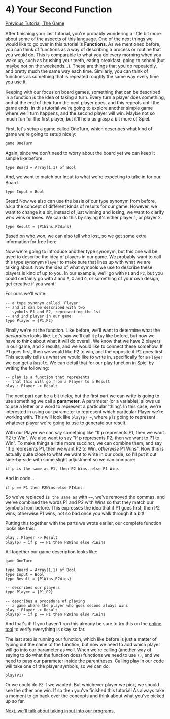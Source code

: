 # 4) Your Second Function

[Previous Tutorial, The Game](TheGame)

After finishing your last tutorial, you're probably wondering a little bit more about some of the aspects of this language. One of the next things we would like to go over in this tutorial is **Functions**. As we mentioned before, you can think of functions as a way of describing a process or routine that you would do. This is comparable to what you do every morning when you wake up, such as brushing your teeth, eating breakfast, going to school (but maybe not on the weekends...). These are things that you do repeatedly, and pretty much the same way each time. Similarly, you can think of functions as something that is repeated roughly the same way every time you use it.

Keeping with our focus on board games, something that can be described in a function is the idea of taking a turn. Every turn a player does something, and at the end of their turn the next player goes, and this repeats until the game ends. In this tutorial we're going to explore another simple game where we 1 turn happens, and the second player will win. Maybe not so much fun for the first player, but it'll help us grasp a bit more of Spiel.

First, let's setup a game called OneTurn, which describes what kind of game we're going to setup nicely:
```
game OneTurn
```

Again, since we don't need to worry about the board yet we can keep it simple like before:
```
type Board = Array(1,1) of Bool
```
And, we want to match our Input to what we're expecting to take in for our Board
```
type Input = Bool
```
Great! Now we also can use the basis of our type synonym from before, a.k.a the concept of different kinds of results for our game. However, we want to change it a bit, instead of just winning and losing, we want to clarify *who* wins or loses. We can do this by saying it's either player 1, or player 2.
```
type Result = {P1Wins,P2Wins}
```
Based on who won, we can also tell who lost, so we get some extra information for free here.

Now we're going to introduce another type synonym, but this one will be used to describe the idea of players in our game. We probably want to call this type synonym `Player` to make sure that lines up with what we are talking about. Now the idea of what symbols we use to describe these players is kind of up to you. In our example, we'll go with `P1` and `P2`, but you could certainly go with `A` and `B`, `X` and `O`, or something of your own design, get creative if you want!

For ours we'll write:
```
-- a type synonym called 'Player'
-- and it can be described with two
-- symbols P1 and P2, representing the 1st
-- and 2nd player in our game
type Player = {P1,P2}
```

Finally we're at the function. Like before, we'll want to determine what the *declaration* looks like. Let's say we'll call it `play` like before, but now we have to think about what it will do overall. We know that we have 2 players in our game, and 2 results, and we would like to connect these somehow. If P1 goes first, then we would like P2 to win, and the opposite if P2 goes first. This actually tells us what we would like to write in, specifically for a `Player` we can get a `Result`. We can detail that for our play function in Spiel by writing the following:
```
-- play is a function that represents
-- that this will go from a Player to a Result
play : Player -> Result
```

The next part can be a bit tricky, but the first part we can write is going to use something we call a **parameter**. A parameter (or a variable), allows us to use a letter or a word to represent a particular 'thing'. In this case, we're interested in using our parameter to represent which particular Player we're working with. This will look like `play(p) =`, where `p` is going to represent whatever player we're going to use to generate our result.

With our Player we can say something like "If p represents P1, then we want P2 to Win". We also want to say "If p represents P2, then we want to P1 to Win". To make things a little more succinct, we can combine them, and say "If p represents P1, then we want P2 to Win, *otherwise* P1 Wins". Now this is actually quite close to what we want to write in our code, so I'll put it out side-by-side with some slight adjustment so we can compare:
```
if p is the same as P1, then P2 Wins, else P1 Wins
```
And in code...
```
if p == P1 then P2Wins else P1Wins
```
So we've replaced `is the same as` with `==`, we've removed the commas, and we've combined the words P1 and P2 with Wins so that they match our symbols from before. This expresses the idea that if P1 goes first, then P2 wins, otherwise P1 wins, not so bad once you walk through it a bit!

Putting this together with the parts we wrote earlier, our complete function looks like this:
```
play : Player -> Result
play(p) = if p == P1 then P2Wins else P1Wins
```

All together our game description looks like:
```
game OneTurn

type Board = Array(1,1) of Bool
type Input = Bool
type Result = {P1Wins,P2Wins}

-- describes our players
type Player = {P1,P2}

-- describes a procedure of playing
-- a game where the player who goes second always wins
play : Player -> Result
play(p) = if p == P1 then P2Wins else P1Wins
```

And that's it! If you haven't run this already be sure to try this on the [online tool](https://bogl.engr.oregonstate.edu/) to verify everything is okay so far.

The last step is running our function, which like before is just a matter of typing out the name of the function, but now we need to add which player will go into our parameter as well. When we're calling (another way of saying to do what the function does) functions we need to use `()`, and we need to pass our parameter inside the parentheses. Calling play in our code will take one of the player symbols, so we can do:
```
play(P1)
```
Or we could do `P2` if we wanted. But whichever player we pick, we should see the other one win. If so then you've finished this tutorial! As always take a moment to go back over the concepts and think about what you've picked up so far.

[Next, we'll talk about taking input into our programs.](Input)
